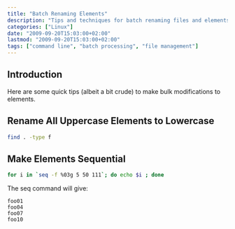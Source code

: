 ```yaml
---
title: "Batch Renaming Elements"
description: "Tips and techniques for batch renaming files and elements in a system"
categories: ["Linux"]
date: "2009-09-20T15:03:00+02:00"
lastmod: "2009-09-20T15:03:00+02:00"
tags: ["command line", "batch processing", "file management"]
---
```


## Introduction

Here are some quick tips (albeit a bit crude) to make bulk modifications to elements.

## Rename All Uppercase Elements to Lowercase

```bash
find . -type f
```

## Make Elements Sequential

```bash
for i in `seq -f %03g 5 50 111`; do echo $i ; done
```

The seq command will give:

```
foo01
foo04
foo07
foo10
```
